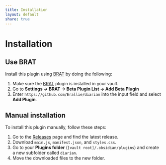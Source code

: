 ```yaml
---
title: Installation
layout: default
share: true
---
```

# Installation
## Use BRAT
Install this plugin using [BRAT](https://obsidian.md/plugins?id=obsidian42-brat) by doing the following:
1. Make sure the [BRAT](https://obsidian.md/plugins?id=obsidian42-brat) plugin is installed in your vault.
2. Go to **Settings → BRAT → Beta Plugin List → Add Beta Plugin**
3. Enter `https://github.com/Erallie/diarian` into the input field and select **Add Plugin**.

## Manual installation
To install this plugin manually, follow these steps:
1. Go to the [Releases](https://github.com/Erallie/diarian/releases) page and find the latest release.
2. Download `main.js`, `manifest.json`, and `styles.css`.
3. Go to your **Plugins folder** (`[vault root]/.obsidian/plugins`) and create a new subfolder called `diarian`.
4. Move the downloaded files to the new folder.
